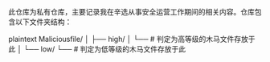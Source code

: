 此仓库为私有仓库，主要记录我在辛选从事安全运营工作期间的相关内容。仓库包含以下文件夹结构：

plaintext
Maliciousfile/
│
├── high/
│   └── # 判定为高等级的木马文件存放于此
│
└── low/
    └── # 判定为低等级的木马文件存放于此
